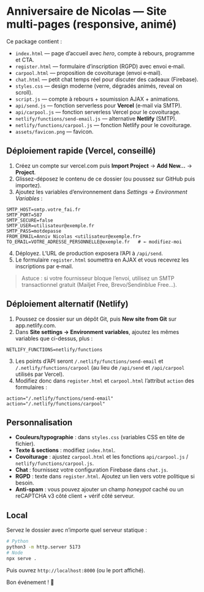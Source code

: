 # Anniversaire de Nicolas — Site multi-pages (responsive, animé)

Ce package contient :

- `index.html` — page d’accueil avec *hero*, compte à rebours, programme et CTA.
- `register.html` — formulaire d’inscription (RGPD) avec envoi e‑mail.
- `carpool.html` — proposition de covoiturage (envoi e‑mail).
- `chat.html` — petit chat temps réel pour discuter des cadeaux (Firebase).
- `styles.css` — design moderne (verre, dégradés animés, reveal on scroll).
- `script.js` — compte à rebours + soumission AJAX + animations.
- `api/send.js` — fonction serverless pour **Vercel** (e‑mail via SMTP).
- `api/carpool.js` — fonction serverless Vercel pour le covoiturage.
- `netlify/functions/send-email.js` — alternative **Netlify** (SMTP).
- `netlify/functions/carpool.js` — fonction Netlify pour le covoiturage.
- `assets/favicon.png` — favicon.

## Déploiement rapide (Vercel, conseillé)

1) Créez un compte sur vercel.com puis **Import Project** → **Add New…** → **Project**.  
2) Glissez-déposez le contenu de ce dossier (ou poussez sur GitHub puis importez).  
3) Ajoutez les variables d’environnement dans *Settings → Environment Variables* :

```
SMTP_HOST=smtp.votre_fai.fr
SMTP_PORT=587
SMTP_SECURE=false
SMTP_USER=utilisateur@exemple.fr
SMTP_PASS=motdepasse
FROM_EMAIL=Anniv Nicolas <utilisateur@exemple.fr>
TO_EMAIL=VOTRE_ADRESSE_PERSONNELLE@exemple.fr   # ← modifiez‑moi
```

4) Déployez. L’URL de production exposera l’API à `/api/send`.  
5) Le formulaire `register.html` soumettra en AJAX et vous recevrez les inscriptions par e‑mail.

> Astuce : si votre fournisseur bloque l’envoi, utilisez un SMTP transactionnel gratuit (Mailjet Free, Brevo/Sendinblue Free…).

## Déploiement alternatif (Netlify)

1) Poussez ce dossier sur un dépôt Git, puis **New site from Git** sur app.netlify.com.  
2) Dans **Site settings → Environment variables**, ajoutez les mêmes variables que ci-dessus, plus :

```
NETLIFY_FUNCTIONS=netlify/functions
```

3) Les points d’API seront `/.netlify/functions/send-email` et `/.netlify/functions/carpool` (au lieu de `/api/send` et `/api/carpool` utilisés par Vercel).
4) Modifiez donc dans `register.html` et `carpool.html` l’attribut `action` des formulaires :
```
action="/.netlify/functions/send-email"
action="/.netlify/functions/carpool"
```

## Personnalisation

- **Couleurs/typographie** : dans `styles.css` (variables CSS en tête de fichier).  
- **Texte & sections** : modifiez `index.html`.
- **Covoiturage** : ajustez `carpool.html` et les fonctions `api/carpool.js` / `netlify/functions/carpool.js`.
- **Chat** : fournissez votre configuration Firebase dans `chat.js`.
- **RGPD** : texte dans `register.html`. Ajoutez un lien vers votre politique si besoin.
- **Anti‑spam** : vous pouvez ajouter un champ *honeypot* caché ou un reCAPTCHA v3 côté client + vérif côté serveur.

## Local

Servez le dossier avec n’importe quel serveur statique :
```bash
# Python
python3 -m http.server 5173
# Node
npx serve .
```
Puis ouvrez `http://localhost:8000` (ou le port affiché).

Bon événement ! 🎉
